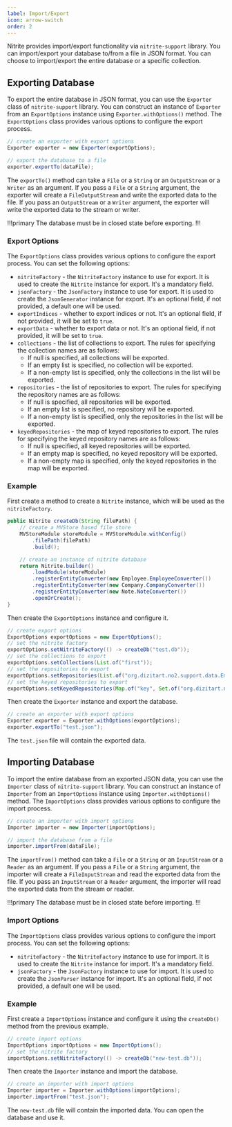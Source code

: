 ```yaml
---
label: Import/Export
icon: arrow-switch
order: 2
---
```


Nitrite provides import/export functionality via `nitrite-support` library. You can import/export your database to/from a file in JSON format. You can choose to import/export the entire database or a specific collection.

## Exporting Database

To export the entire database in JSON format, you can use the `Exporter` class of `nitrite-support` library. You can construct an instance of `Exporter` from an `ExportOptions` instance using `Exporter.withOptions()` method. The `ExportOptions` class provides various options to configure the export process.

```java
// create an exporter with export options
Exporter exporter = new Exporter(exportOptions);

// export the database to a file
exporter.exportTo(dataFile);
```

The `exportTo()` method can take a `File` or a `String` or an `OutputStream` or a `Writer` as an argument. If you pass a `File` or a `String` argument, the exporter will create a `FileOutputStream` and write the exported data to the file. If you pass an `OutputStream` or a `Writer` argument, the exporter will write the exported data to the stream or writer.

!!!primary
The database must be in closed state before exporting.
!!!

### Export Options

The `ExportOptions` class provides various options to configure the export process. You can set the following options:

- `nitriteFactory` - the `NitriteFactory` instance to use for export. It is used to create the `Nitrite` instance for export. It's a mandatory field.
- `jsonFactory` - the `JsonFactory` instance to use for export. It is used to create the `JsonGenerator` instance for export. It's an optional field, if not provided, a default one will be used.
- `exportIndices` - whether to export indices or not. It's an optional field, if not provided, it will be set to `true`.
- `exportData` - whether to export data or not. It's an optional field, if not provided, it will be set to `true`.
- `collections` - the list of collections to export. The rules for specifying the collection names are as follows:
    - If null is specified, all collections will be exported.
    - If an empty list is specified, no collection will be exported.
    - If a non-empty list is specified, only the collections in the list will be exported.
- `repositories` - the list of repositories to export. The rules for specifying the repository names are as follows:
    - If null is specified, all repositories will be exported.
    - If an empty list is specified, no repository will be exported.
    - If a non-empty list is specified, only the repositories in the list will be exported.
- `keyedRepositories` - the map of keyed repositories to export. The rules for specifying the keyed repository names are as follows:
    - If null is specified, all keyed repositories will be exported.
    - If an empty map is specified, no keyed repository will be exported.
    - If a non-empty map is specified, only the keyed repositories in the map will be exported.

### Example

First create a method to create a `Nitrite` instance, which will be used as the `nitriteFactory`.

```java
public Nitrite createDb(String filePath) {
    // create a MVStore based file store
    MVStoreModule storeModule = MVStoreModule.withConfig()
        .filePath(filePath)
        .build();

    // create an instance of nitrite database
    return Nitrite.builder()
        .loadModule(storeModule)
        .registerEntityConverter(new Employee.EmployeeConverter())
        .registerEntityConverter(new Company.CompanyConverter())
        .registerEntityConverter(new Note.NoteConverter())
        .openOrCreate();
}
```

Then create the `ExportOptions` instance and configure it.

```java
// create export options
ExportOptions exportOptions = new ExportOptions();
// set the nitrite factory
exportOptions.setNitriteFactory(() -> createDb("test.db"));
// set the collections to export
exportOptions.setCollections(List.of("first"));
// set the repositories to export
exportOptions.setRepositories(List.of("org.dizitart.no2.support.data.Employee", "org.dizitart.no2.support.data.Company"));
// set the keyed repositories to export
exportOptions.setKeyedRepositories(Map.of("key", Set.of("org.dizitart.no2.support.data.Employee")));
```

Then create the `Exporter` instance and export the database.

```java
// create an exporter with export options
Exporter exporter = Exporter.withOptions(exportOptions);
exporter.exportTo("test.json");
```

The `test.json` file will contain the exported data.

## Importing Database

To import the entire database from an exported JSON data, you can use the `Importer` class of `nitrite-support` library. You can construct an instance of `Importer` from an `ImportOptions` instance using `Importer.withOptions()` method. The `ImportOptions` class provides various options to configure the import process.

```java
// create an importer with import options
Importer importer = new Importer(importOptions);

// import the database from a file
importer.importFrom(dataFile);
```

The `importFrom()` method can take a `File` or a `String` or an `InputStream` or a `Reader` as an argument. If you pass a `File` or a `String` argument, the importer will create a `FileInputStream` and read the exported data from the file. If you pass an `InputStream` or a `Reader` argument, the importer will read the exported data from the stream or reader.

!!!primary
The database must be in closed state before importing.
!!!

### Import Options

The `ImportOptions` class provides various options to configure the import process. You can set the following options:

- `nitriteFactory` - the `NitriteFactory` instance to use for import. It is used to create the `Nitrite` instance for import. It's a mandatory field.
- `jsonFactory` - the `JsonFactory` instance to use for import. It is used to create the `JsonParser` instance for import. It's an optional field, if not provided, a default one will be used.

### Example

First create a `ImportOptions` instance and configure it using the `createDb()` method from the previous example.

```java
// create import options
ImportOptions importOptions = new ImportOptions();
// set the nitrite factory
importOptions.setNitriteFactory(() -> createDb("new-test.db"));
```

Then create the `Importer` instance and import the database.

```java
// create an importer with import options
Importer importer = Importer.withOptions(importOptions);
importer.importFrom("test.json");
```

The `new-test.db` file will contain the imported data. You can open the database and use it.
